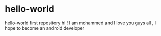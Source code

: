 # hello-world
hello-world first repository
hi ! 
I am mohammed and I love you guys all , I hope to become an android developer
